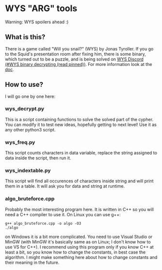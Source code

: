 # WYS "ARG" tools

Warning: WYS spoilers ahead :)

## What is this?

There is a game called "Will you snail?" (WYS) by Jonas Tyroller. If you go to the Squid's presentation room after fixing him, there is some binary, which turned out to be a puzzle, and is being solved on [WYS Discord (\#WYS binary decrypting (read pinned))](https://discord.gg/6Kk2FUHmgf). For more information look at the [doc](https://docs.google.com/document/d/1e_nOhSkTh9cchh8n5yDadvf-pnoi8CBZnHwZE0dsbcI/edit#).

## How to use?

I will go one by one here:

### wys_decrypt.py

This is a script containing functions to solve the solved part of the cypher. You can modify it to test new ideas, hopefully getting to next level! Use it as any other python3 script.

### wys_freq.py

This script counts characters in data variable, replace the string assigned to data inside the script, then run it.

### wys_indextable.py

This script will find all occurences of characters inside string and will print them in a table. It will ask you for data and string at runtime.

### algo_bruteforce.cpp

Probably the most interesting program here. It is written in C++ so you will need a C++ compiler to use it. On Linux you can use g++:

```shell
g++ algo_bruteforce.cpp -o algo -O3
./algo
```

on Windows it is a bit more complicated. You need to use Visual Studio or MinGW (with MinGW it's basically same as on Linux; I don't know how to use VS for C++).
I recommend using this program only if you know C++ at least a bit, so you know how to change the constants, in best case the algorithm. I might make something here about how to change constants and their meaning in the future.
